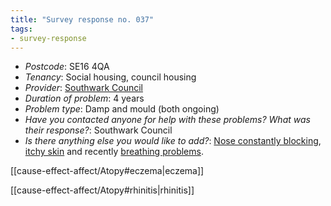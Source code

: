 ```yaml
---
title: "Survey response no. 037"
tags: 
- survey-response
---
```


- *Postcode*: SE16 4QA  
- *Tenancy*: Social housing, council housing  
- *Provider*: [Southwark Council](providers/southwark) 
- *Duration of problem*: 4 years  
- *Problem type*: Damp and mould (both ongoing)  
- *Have you contacted anyone for help with these problems? What was their response?*: Southwark Council  
- *Is there anything else you would like to add?*: [Nose constantly blocking](cause-effect-affect/Atopy/#rhinitis), [itchy skin](cause-effect-affect/Atopy/#eczema) and recently [breathing problems](cause-effect-affect/Asthma).

[[cause-effect-affect/Atopy#eczema|eczema]]

[[cause-effect-affect/Atopy#rhinitis|rhinitis]]